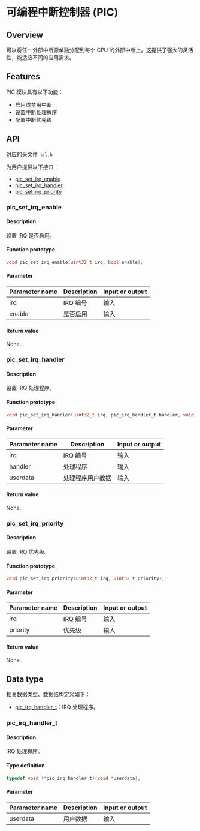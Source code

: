 # 可编程中断控制器 (PIC)

## Overview

可以将任一外部中断源单独分配到每个 CPU 的外部中断上。这提供了强大的灵活性，能适应不同的应用需求。

## Features

PIC 模块具有以下功能：

- 启用或禁用中断
- 设置中断处理程序
- 配置中断优先级

## API

对应的头文件 `hal.h`

为用户提供以下接口：

- [pic\_set\_irq\_enable](#picsetirqenable)
- [pic\_set\_irq\_handler](#picsetirqhandler)
- [pic\_set\_irq\_priority](#picsetirqpriority)

### pic\_set\_irq\_enable

#### Description

设置 IRQ 是否启用。

#### Function prototype

```c
void pic_set_irq_enable(uint32_t irq, bool enable);
```

#### Parameter

| Parameter name     |   Description         |  Input or output  |
| ----------- | -------------- | --------- |
| irq         | IRQ 编号       | 输入      |
| enable      | 是否启用        | 输入      |

#### Return value

None.

### pic\_set\_irq\_handler

#### Description

设置 IRQ 处理程序。

#### Function prototype

```c
void pic_set_irq_handler(uint32_t irq, pic_irq_handler_t handler, void *userdata);
```

#### Parameter

| Parameter name     |   Description         |  Input or output  |
| ----------- | -------------- | --------- |
| irq         | IRQ 编号       | 输入      |
| handler     | 处理程序        | 输入      |
| userdata    | 处理程序用户数据 | 输入      |

#### Return value

None.

### pic\_set\_irq\_priority

#### Description

设置 IRQ 优先级。

#### Function prototype

```c
void pic_set_irq_priority(uint32_t irq, uint32_t priority);
```

#### Parameter

| Parameter name  |   Description         |  Input or output  |
| -------- | -------------- | --------- |
| irq      | IRQ 编号       | 输入      |
| priority | 优先级         | 输入      |

#### Return value

None.

## Data type

相关数据类型、数据结构定义如下：

- [pic\_irq\_handler\_t](#picirqhandlert)：IRQ 处理程序。

### pic\_irq\_handler\_t

#### Description

IRQ 处理程序。

#### Type definition

```c
typedef void (*pic_irq_handler_t)(void *userdata);
```

#### Parameter

| Parameter name    |   Description         |  Input or output  |
| ---------- | -------------- | --------- |
| userdata   | 用户数据        | 输入      |